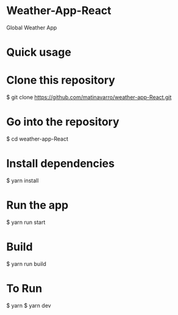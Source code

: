# Weather-App-React
Global Weather App 

# Quick usage
# Clone this repository
$ git clone https://github.com/matinavarro/weather-app-React.git
# Go into the repository
$ cd weather-app-React
# Install dependencies
$ yarn install
# Run the app
$ yarn run start
# Build
$ yarn run build
# To Run
$ yarn
$ yarn dev
